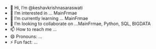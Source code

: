 - 👋 Hi, I’m @keshavkrishnasaraswati
- 👀 I’m interested in ... MainFrmae
- 🌱 I’m currently learning ... MainFrmae
- 💞️ I’m looking to collaborate on ...MainFrmae, Python, SQL, BIGDATA
- 📫 How to reach me ...
- 😄 Pronouns: ...
- ⚡ Fun fact: ...

<!---
keshavkrishnasaraswati/keshavkrishnasaraswati is a ✨ special ✨ repository because its `README.md` (this file) appears on your GitHub profile.
You can click the Preview link to take a look at your changes.
--->
